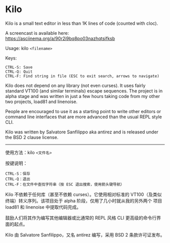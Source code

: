 Kilo
===

Kilo is a small text editor in less than 1K lines of code (counted with cloc).

A screencast is available here: https://asciinema.org/a/90r2i9bq8po03nazhqtsifksb

Usage: kilo `<filename>`

Keys:

    CTRL-S: Save
    CTRL-Q: Quit
    CTRL-F: Find string in file (ESC to exit search, arrows to navigate)

Kilo does not depend on any library (not even curses). It uses fairly standard
VT100 (and similar terminals) escape sequences. The project is in alpha
stage and was written in just a few hours taking code from my other two
projects, load81 and linenoise.

People are encouraged to use it as a starting point to write other editors
or command line interfaces that are more advanced than the usual REPL
style CLI.

Kilo was written by Salvatore Sanfilippo aka antirez and is released
under the BSD 2 clause license.

----------------------------------------------------------------------------------------------------
使用方法：kilo `<文件名>`

按键说明：

    CTRL-S：保存
    CTRL-Q：退出
    CTRL-F：在文件中查找字符串（按 ESC 退出搜索，使用箭头键导航）

Kilo 不依赖于任何库（甚至不依赖 curses）。它使用相对标准的
VT100（及类似终端）转义序列。该项目处于 alpha 阶段，仅用了几小时就从我的另外两个
项目 load81 和 linenoise 中提取代码完成。

鼓励人们将其作为编写其他编辑器或比通常的 REPL
风格 CLI 更高级的命令行界面的起点。

Kilo 由 Salvatore Sanfilippo，又名 antirez 编写，采用 BSD 2 条款许可证发布。